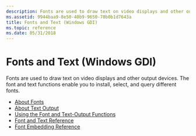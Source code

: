 ```yaml
---
description: Fonts are used to draw text on video displays and other output devices. The font and text functions enable you to install, select, and query different fonts.
ms.assetid: 9944baa9-8e50-40b9-9650-78b0b1d7643a
title: Fonts and Text (Windows GDI)
ms.topic: reference
ms.date: 05/31/2018
---
```


# Fonts and Text (Windows GDI)

Fonts are used to draw text on video displays and other output devices. The font and text functions enable you to install, select, and query different fonts.

-   [About Fonts](about-fonts.md)
-   [About Text Output](about-text-output.md)
-   [Using the Font and Text-Output Functions](using-the-font-and-text-output-functions.md)
-   [Font and Text Reference](font-and-text-reference.md)
-   [Font Embedding Reference](font-embedding-reference.md)

 

 



